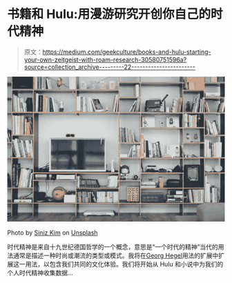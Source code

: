 # 书籍和 Hulu:用漫游研究开创你自己的时代精神

> 原文：<https://medium.com/geekculture/books-and-hulu-starting-your-own-zeitgeist-with-roam-research-30580751596a?source=collection_archive---------22----------------------->

![](img/c19c655b8bad5d1d991094342ff9a68e.png)

Photo by [Siniz Kim](https://unsplash.com/@siniz?utm_source=unsplash&utm_medium=referral&utm_content=creditCopyText) on [Unsplash](https://unsplash.com/s/photos/books-and-tv?utm_source=unsplash&utm_medium=referral&utm_content=creditCopyText)

时代精神是来自十九世纪德国哲学的一个概念，意思是“一个时代的精神”当代的用法通常是描述一种时尚或潮流的类型或模式。我将在[Georg Hegel](https://en.wikipedia.org/wiki/Georg_Wilhelm_Friedrich_Hegel)用法的扩展中扩展这一用法，以包含我们共同的文化体验。我们将开始从 Hulu 和小说中为我们的个人时代精神收集数据…